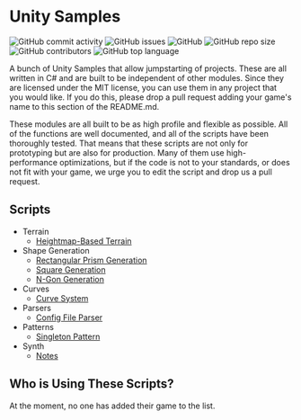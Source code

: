 # Unity Samples

![GitHub commit activity](https://img.shields.io/github/commit-activity/y/william-mcgonagle/unity-samples)
![GitHub issues](https://img.shields.io/github/issues/william-mcgonagle/unity-samples)
![GitHub](https://img.shields.io/github/license/william-mcgonagle/unity-samples)
![GitHub repo size](https://img.shields.io/github/repo-size/william-mcgonagle/unity-samples)
![GitHub contributors](https://img.shields.io/github/contributors/william-mcgonagle/unity-samples)
![GitHub top language](https://img.shields.io/github/languages/top/william-mcgonagle/unity-samples)

A bunch of Unity Samples that allow jumpstarting of projects. These are all written in C# and are built to be independent of other modules. Since they are licensed under the MIT license, you can use them in any project that you would like. If you do this, please drop a pull request adding your game's name to this section of the README.md.

These modules are all built to be as high profile and flexible as possible. All of the functions are well documented, and all of the scripts have been thoroughly tested. That means that these scripts are not only for prototyping but are also for production. Many of them use high-performance optimizations, but if the code is not to your standards, or does not fit with your game, we urge you to edit the script and drop us a pull request.

## Scripts

- Terrain
  - [Heightmap-Based Terrain](/src/terrain/)
- Shape Generation
  - [Rectangular Prism Generation](/src/Shape/#rectangular-prism)
  - [Square Generation](/src/Shape/#square)
  - [N-Gon Generation](/src/Shape/#n-gon)
- Curves
  - [Curve System](/src/bezier/)
- Parsers
  - [Config File Parser](/src/Parser/)
- Patterns
  - [Singleton Pattern](/src/Patterns/Singleton)
- Synth
  - [Notes](/src/Synth/)

## Who is Using These Scripts?

At the moment, no one has added their game to the list.
